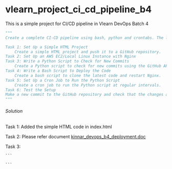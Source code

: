 # vlearn_project_ci_cd_pipeline_b4
This is a simple project for CI/CD pipeline in Vlearn DevOps Batch 4
```python
"""
Create a complete CI-CD pipeline using bash, python and crontabs. The list of tasks is specified below: 

Task 1: Set Up a Simple HTML Project 
    Create a simple HTML project and push it to a GitHub repository. 
Task 2: Set Up an AWS EC2/Local Linux Instance with Nginx
Task 3: Write a Python Script to Check for New Commits
    Create a Python script to check for new commits using the GitHub API.
Task 4: Write a Bash Script to Deploy the Code
    Create a bash script to clone the latest code and restart Nginx.
Task 5: Set Up a Cron Job to Run the Python Script
    Create a cron job to run the Python script at regular intervals.
Task 6: Test the Setup
Make a new commit to the GitHub repository and check that the changes are automatically deployed.
"""
```

###### Solution

Task 1:
    Added the simple HTML code in index.html

Task 2:
    Please refer document [kinnar_devops_b4_deployment.doc](https://docs.google.com/document/d/1o1l_LWqtSomgvfXsTkrkeFvEWWIt9HMZN48bqvCDj_c/edit?usp=sharing)

Task 3:

    ```
    
    ```